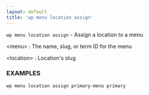 ```yaml
---
layout: default
title: 'wp menu location assign'
---
```


`wp menu location assign` - Assign a location to a menu

&lt;menu&gt;
: The name, slug, or term ID for the menu

&lt;location&gt;
: Location's slug

### EXAMPLES

    wp menu location assign primary-menu primary

